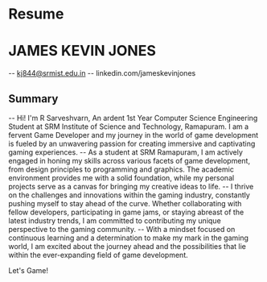 # Resume
# JAMES KEVIN JONES
-- kj844@srmist.edu.in
-- linkedin.com/jameskevinjones

## Summary
-- Hi! I'm R Sarveshvarn, An ardent 1st Year Computer Science Engineering Student at SRM Institute of Science and Technology, Ramapuram. I am a fervent Game Developer and my journey in the world of game development is fueled by an unwavering passion for creating immersive and captivating gaming experiences.
-- As a student at SRM Ramapuram, I am actively engaged in honing my skills across various facets of game development, from design principles to programming and graphics. The academic environment provides me with a solid foundation, while my personal projects serve as a canvas for bringing my creative ideas to life.
-- I thrive on the challenges and innovations within the gaming industry, constantly pushing myself to stay ahead of the curve. Whether collaborating with fellow developers, participating in game jams, or staying abreast of the latest industry trends, I am committed to contributing my unique perspective to the gaming community.
-- With a mindset focused on continuous learning and a determination to make my mark in the gaming world, I am excited about the journey ahead and the possibilities that lie within the ever-expanding field of game development.

Let's Game!
